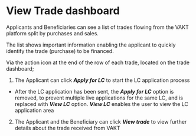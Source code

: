 

# View Trade dashboard 

Applicants and Beneficiaries can see a list of trades flowing from the VAKT platform split by purchases and sales.

The list shows important information enabling the applicant to quickly identify the trade \(purchase\) to be financed.

Via the action icon at the end of the row of each trade, located on the trade dashboard;

1. The Applicant can click _**Apply for LC**_ to start the LC application process
  * After the LC application has been sent, the _**Apply for LC**_ option is removed, to prevent multiple live applications for the same LC, and is replaced with _**View LC**_ option. _**View LC**_ enables the user to view the LC application area
2. The Applicant and the Beneficiary can click _**View trade**_ to view further details about the trade received from VAKT